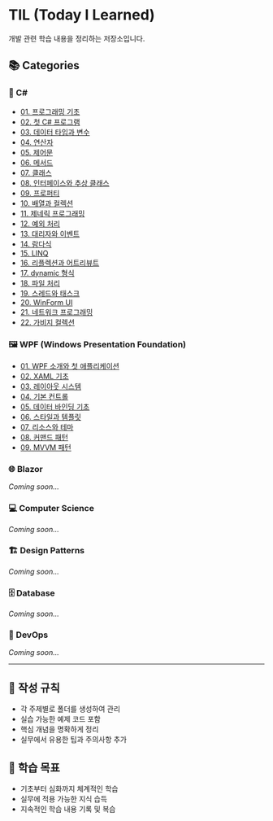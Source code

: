 # TIL (Today I Learned)

개발 관련 학습 내용을 정리하는 저장소입니다.

## 📚 Categories

### 🔷 C#
- [01. 프로그래밍 기초](CSharp/01-programming-basics.md)
- [02. 첫 C# 프로그램](CSharp/02-first-csharp-program.md)
- [03. 데이터 타입과 변수](CSharp/03-data-types-and-variables.md)
- [04. 연산자](CSharp/04-operators.md)
- [05. 제어문](CSharp/05-control-flow.md)
- [06. 메서드](CSharp/06-methods.md)
- [07. 클래스](CSharp/07-classes.md)
- [08. 인터페이스와 추상 클래스](CSharp/08-interfaces-and-abstract-classes.md)
- [09. 프로퍼티](CSharp/09-properties.md)
- [10. 배열과 컬렉션](CSharp/10-arrays-and-collections.md)
- [11. 제네릭 프로그래밍](CSharp/11-generic-programming.md)
- [12. 예외 처리](CSharp/12-exception-handling.md)
- [13. 대리자와 이벤트](CSharp/13-delegates-and-events.md)
- [14. 람다식](CSharp/14-lambda-expressions.md)
- [15. LINQ](CSharp/15-linq.md)
- [16. 리플렉션과 어트리뷰트](CSharp/16-reflection-and-attributes.md)
- [17. dynamic 형식](CSharp/17-dynamic-type.md)
- [18. 파일 처리](CSharp/18-file-handling.md)
- [19. 스레드와 태스크](CSharp/19-threads-and-tasks.md)
- [20. WinForm UI](CSharp/20-winform-ui.md)
- [21. 네트워크 프로그래밍](CSharp/21-network-programming.md)
- [22. 가비지 컬렉션](CSharp/22-garbage-collection.md)

### 🖼️ WPF (Windows Presentation Foundation)
- [01. WPF 소개와 첫 애플리케이션](WPF/01-wpf-introduction.md)
- [02. XAML 기초](WPF/02-xaml-basics.md)
- [03. 레이아웃 시스템](WPF/03-layout-system.md)
- [04. 기본 컨트롤](WPF/04-basic-controls.md)
- [05. 데이터 바인딩 기초](WPF/05-data-binding-basics.md)
- [06. 스타일과 템플릿](WPF/06-styles-and-templates.md)
- [07. 리소스와 테마](WPF/07-resources-and-themes.md)
- [08. 커맨드 패턴](WPF/08-command-pattern.md)
- [09. MVVM 패턴](WPF/09-mvvm-pattern.md)

### 🌐 Blazor
*Coming soon...*

### 💻 Computer Science
*Coming soon...*

### 🏗️ Design Patterns
*Coming soon...*

### 🗄️ Database
*Coming soon...*

### 🔧 DevOps
*Coming soon...*

---

## 📝 작성 규칙
- 각 주제별로 폴더를 생성하여 관리
- 실습 가능한 예제 코드 포함
- 핵심 개념을 명확하게 정리
- 실무에서 유용한 팁과 주의사항 추가

## 🎯 학습 목표
- 기초부터 심화까지 체계적인 학습
- 실무에 적용 가능한 지식 습득
- 지속적인 학습 내용 기록 및 복습
